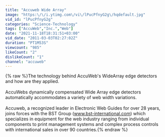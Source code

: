 ```yaml
---
title: "Accuweb Wide Array"
image: "https:\/\/i.ytimg.com\/vi\/lPucPfnyG2g\/hqdefault.jpg"
vid_id: "lPucPfnyG2g"
categories: "Science-Technology"
tags: ["AccuWeb","Inc.","Web"]
date: "2021-11-18T18:31:51+03:00"
vid_date: "2011-03-03T02:27:02Z"
duration: "PT1M53S"
viewcount: "985"
likeCount: "2"
dislikeCount: "1"
channel: "accuweb"
---
```

{% raw %}The technology behind AccuWeb's WideArray edge detectors and how are they applied.<br /><br />AccuWebs dynamically compensated Wide Array edge detectors automatically accommodates a variety of web width variations.<br /><br />Accuweb, a recognized leader in Electronic Web Guides for over 28 years, joins forces with the BST Group (www.bst-international.com) which specializes in equipment for the web industry ranging from individual components to print management systems and complex process controls with international sales in over 90 countries.{% endraw %}

